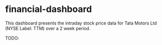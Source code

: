 # financial-dashboard

This dashboard presents the intraday stock price data for Tata Motors Ltd (NYSE Label: TTM) over a 2 week period. 

TODO:
